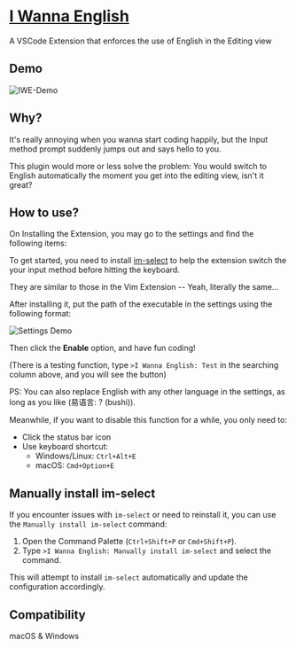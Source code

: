 # [I Wanna English](https://github.com/HNRobert/I-Wanna-English)

A VSCode Extension that enforces the use of English in the Editing view

## Demo

![IWE-Demo](https://github.com/user-attachments/assets/d30bff5d-755e-4344-a6b6-c1f4e7cc4a8d)

## Why?

It's really annoying when you wanna start coding happily, but the Input method prompt suddenly jumps out and says hello to you.

This plugin would more or less solve the problem: You would switch to English automatically the moment you get into the editing view, isn't it great?

## How to use?

On Installing the Extension, you may go to the settings and find the following items:

To get started, you need to install [im-select](https://github.com/daipeihust/im-select) to help the extension switch the your input method before hitting the keyboard.

They are similar to those in the Vim Extension -- Yeah, literally the same...

After installing it, put the path of the executable in the settings using the following format:

![Settings Demo](https://github.com/user-attachments/assets/d0ab8998-899c-45fc-9b9a-0c4e8c5be698)

Then click the **Enable** option, and have fun coding!

(There is a testing function, type `>I Wanna English: Test` in the searching column above, and you will see the button)

PS: You can also replace English with any other language in the settings, as long as you like (易语言: ? (bushi)).

Meanwhile, if you want to disable this function for a while, you only need to:

- Click the status bar icon
- Use keyboard shortcut:
  - Windows/Linux: `Ctrl+Alt+E`
  - macOS: `Cmd+Option+E`

## Manually install im-select

If you encounter issues with `im-select` or need to reinstall it, you can use the `Manually install im-select` command:

1. Open the Command Palette (`Ctrl+Shift+P` or `Cmd+Shift+P`).
2. Type `>I Wanna English: Manually install im-select` and select the command.

This will attempt to install `im-select` automatically and update the configuration accordingly.

## Compatibility

macOS & Windows
